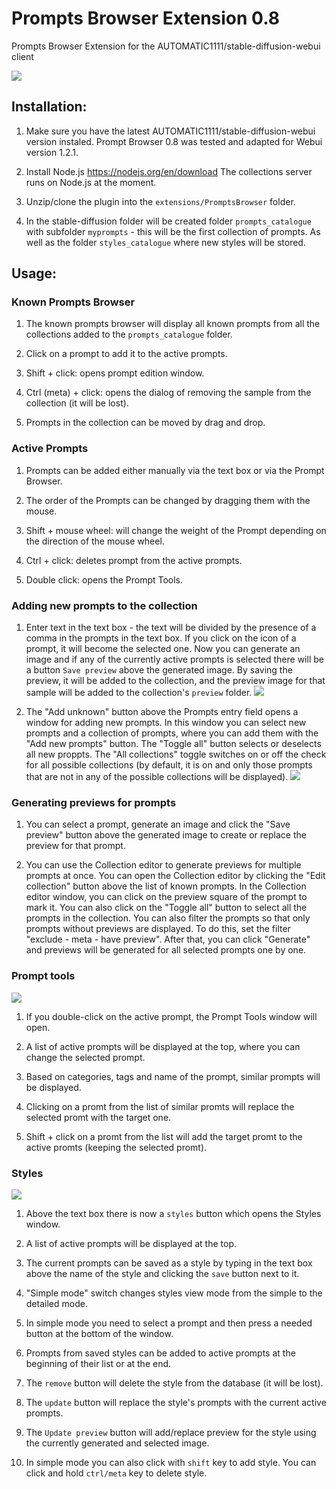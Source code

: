 # Prompts Browser Extension 0.8
Prompts Browser Extension for the AUTOMATIC1111/stable-diffusion-webui client

![](preview.jpg)

## Installation:

1. Make sure you have the latest AUTOMATIC1111/stable-diffusion-webui version instaled. Prompt Browser 0.8 was tested and adapted for Webui version 1.2.1.

2. Install Node.js <https://nodejs.org/en/download>
The collections server runs on Node.js at the moment.

3. Unzip/clone the plugin into the `extensions/PromptsBrowser` folder.

4. In the stable-diffusion folder will be created folder `prompts_catalogue` with subfolder `myprompts` - this will be the first collection of prompts. As well as the folder `styles_catalogue` where new styles will be stored.


## Usage:


### Known Prompts Browser

1. The known prompts browser will display all known prompts from all the collections added to the `prompts_catalogue` folder.

2. Click on a prompt to add it to the active prompts.

3. Shift + click: opens prompt edition window.

4. Ctrl (meta) + click: opens the dialog of removing the sample from the collection (it will be lost).

5. Prompts in the collection can be moved by drag and drop.


### Active Prompts

1. Prompts can be added either manually via the text box or via the Prompt Browser.

2. The order of the Prompts can be changed by dragging them with the mouse.

3. Shift + mouse wheel: will change the weight of the Prompt depending on the direction of the mouse wheel.

4. Ctrl + click: deletes prompt from the active prompts.

5. Double click: opens the Prompt Tools.


### Adding new prompts to the collection

1. Enter text in the text box - the text will be divided by the presence of a comma in the prompts in the text box. If you click on the icon of a prompt, it will become the selected one. Now you can generate an image and if any of the currently active prompts is selected there will be a button `Save preview` above the generated image. By saving the preview, it will be added to the collection, and the preview image for that sample will be added to the collection's `preview` folder.
![](savePreview.jpg)

2. The "Add unknown" button above the Prompts entry field opens a window for adding new prompts. In this window you can select new prompts and a collection of prompts, where you can add them with the "Add new prompts" button. The "Toggle all" button selects or deselects all new proppts. The "All collections" toggle switches on or off the check for all possible collections (by default, it is on and only those prompts that are not in any of the possible collections will be displayed).
![](addNew.jpg)


### Generating previews for prompts

1. You can select a prompt, generate an image and click the "Save preview" button above the generated image to create or replace the preview for that prompt.

2. You can use the Collection editor to generate previews for multiple prompts at once. You can open the Collection editor by clicking the "Edit collection" button above the list of known prompts. In the Collection editor window, you can click on the preview square of the prompt to mark it. You can also click on the "Toggle all" button to select all the prompts in the collection. You can also filter the prompts so that only prompts without previews are displayed. To do this, set the filter "exclude - meta - have preview". After that, you can click "Generate" and previews will be generated for all selected prompts one by one.


### Prompt tools

![](promptTool.jpg)

1. If you double-click on the active prompt, the Prompt Tools window will open.

2. A list of active prompts will be displayed at the top, where you can change the selected prompt.

3. Based on categories, tags and name of the prompt, similar prompts will be displayed.

4. Clicking on a promt from the list of similar promts will replace the selected promt with the target one.

5. Shift + click on a promt from the list will add the target promt to the active promts (keeping the selected promt).


### Styles

![](styles.jpg)

1. Above the text box there is now a `styles` button which opens the Styles window.

1. A list of active prompts will be displayed at the top.

1. The current prompts can be saved as a style by typing in the text box above the name of the style and clicking the `save` button next to it.

1. "Simple mode" switch changes styles view mode from the simple to the detailed mode.

1. In simple mode you need to select a prompt and then press a needed button at the bottom of the window.

1. Prompts from saved styles can be added to active prompts at the beginning of their list or at the end.

1. The `remove` button will delete the style from the database (it will be lost).

1. The `update` button will replace the style's prompts with the current active prompts.

1. The `Update preview` button will add/replace preview for the style using the currently generated and selected image.

1. In simple mode you can also click with `shift` key to add style. You can click and hold `ctrl/meta` key to delete style.